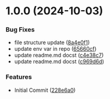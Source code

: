 # 1.0.0 (2024-10-03)


### Bug Fixes

* file structure update ([8a4e0f1](https://github.com/eliecer2000/pre-commit-image/commit/8a4e0f14c5c1a058dbfb56e7d1236f19aa5f9a74))
* update env var in repo ([65660cf](https://github.com/eliecer2000/pre-commit-image/commit/65660cf69faaab4734a1f3bb9b6d83b1c763c9f1))
* update readme.md docst ([c4e38c7](https://github.com/eliecer2000/pre-commit-image/commit/c4e38c73a7815feaf30e3db36f090f503b264577))
* update readme.md docst ([c969d6d](https://github.com/eliecer2000/pre-commit-image/commit/c969d6de30f3a77d696bfcd826eec7f12f439d41))


### Features

* Initial Commit ([228e6a0](https://github.com/eliecer2000/pre-commit-image/commit/228e6a02b3e2e4813d505758642f915fd767c888))
